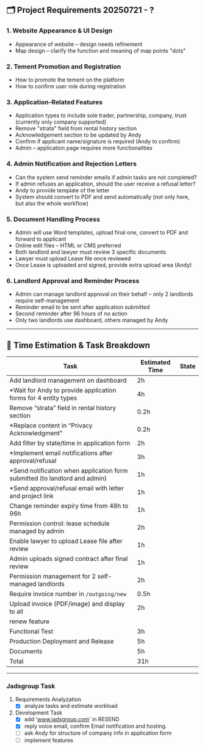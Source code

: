## 🗂️ Project Requirements 20250721 - ?

### 1. Website Appearance & UI Design

* Appearance of website – design needs refinement
* Map design – clarify the function and meaning of map points "dots"

### 2. Tement Promotion and Registration

* How to promote the tement on the platform
* How to confirm user role during registration

### 3. Application-Related Features

* Application types to include sole trader, partnership, company, trust (currently only company supported)
* Remove "strata" field from rental history section
* Acknowledgement section to be updated by Andy
* Confirm if applicant name/signature is required (Andy to confirm)
* Admin – application page requires more functionalities

### 4. Admin Notification and Rejection Letters

* Can the system send reminder emails if admin tasks are not completed?
* If admin refuses an application, should the user receive a refusal letter?
* Andy to provide template of the letter
* System should convert to PDF and send automatically (not only here, but also the whole workflow)

### 5. Document Handling Process

* Admin will use Word templates, upload final one, convert to PDF and forward to applicant
* Online edit files – HTML or CMS preferred
* Both landlord and lawyer must review 3 specific documents
* Lawyer must upload Lease file once reviewed
* Once Lease is uploaded and signed, provide extra upload area (Andy)

### 6. Landlord Approval and Reminder Process

* Admin can manage landlord approval on their behalf – only 2 landlords require self-management
* Reminder email to be sent after application submitted
* Second reminder after 96 hours of no action
* Only two landlords use dashboard, others managed by Andy

---

## 🧩 Time Estimation & Task Breakdown

| **Task**                                                                   | **Estimated Time** | **State** |
| -------------------------------------------------------------------------- | ------------------ | --------- |
| Add landlord management on dashboard                                       | 2h                 |           |
| *Wait for Andy to provide application forms for 4 entity types              | 4h                |           |
| Remove “strata” field in rental history section                            | 0.2h         |           |
| *Replace content in “Privacy Acknowledgment”                                | 0.2h         |           |
| Add filter by state/time in application form                               | 2h                 |           |
| *Implement email notifications after approval/refusal                       |     3h            |           |
| *Send notification when application form submitted (to landlord and admin)  | 1h                |           |
| *Send approval/refusal email with letter and project link                   | 1h                |           |
| Change reminder expiry time from 48h to 96h                                | 1h         |           |
| Permission control: lease schedule managed by admin                        | 2h                 |           |
| Enable lawyer to upload Lease file after review                            | 1h                 |           |
| Admin uploads signed contract after final review                           | 1h                 |           |
| Permission management for 2 self-managed landlords                         | 2h                 |           |
| Require invoice number in `/outgoing/new`                                  | 0.5h         |           |
| Upload invoice (PDF/image) and display to all                              | 2h                 |           |
| renew feature | |
| Functional Test | 3h |           |
| Production Deployment and Release| 5h |           |
| Documents | 5h |           |
| Total | 31h |           |

---

### Jadsgroup Task

1. Requirements Analyzation
   - [x] analyze tasks and estimate workload

2. Development Task
   - [x] add 'www.jadsgroup.com' in RESEND
   - [x] reply voice email, confirm Email notification and hosting.
   - [ ] ask Andy for structure of company info in application form
   - [ ] implement features